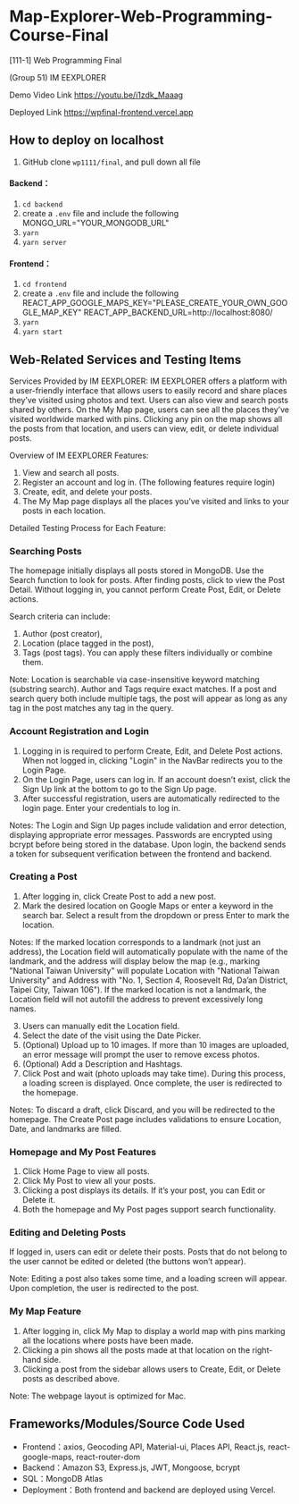 # Map-Explorer-Web-Programming-Course-Final
[111-1] Web Programming Final

(Group 51) IM EEXPLORER

Demo Video Link
https://youtu.be/i1zdk_Maaag

Deployed Link
https://wpfinal-frontend.vercel.app

## How to deploy on localhost
1. GitHub clone `wp1111/final`, and pull down all file

#### Backend：
1. `cd backend`
2. create a `.env` file and include the following
MONGO_URL="YOUR_MONGODB_URL"
3. `yarn`
4. `yarn server`

#### Frontend：
1. `cd frontend`
2. create a `.env` file and include the following
REACT_APP_GOOGLE_MAPS_KEY="PLEASE_CREATE_YOUR_OWN_GOOGLE_MAP_KEY"
REACT_APP_BACKEND_URL=http://localhost:8080/
3. `yarn`
4. `yarn start`

## Web-Related Services and Testing Items

Services Provided by IM EEXPLORER:
IM EEXPLORER offers a platform with a user-friendly interface that allows users to easily record and share places they’ve visited using photos and text. Users can also view and search posts shared by others. On the My Map page, users can see all the places they’ve visited worldwide marked with pins. Clicking any pin on the map shows all the posts from that location, and users can view, edit, or delete individual posts.

Overview of IM EEXPLORER Features:
1. View and search all posts.
2. Register an account and log in.
(The following features require login)
3. Create, edit, and delete your posts.
4. The My Map page displays all the places you’ve visited and links to your posts in each location.

Detailed Testing Process for Each Feature:
### Searching Posts
The homepage initially displays all posts stored in MongoDB. Use the Search function to look for posts. After finding posts, click to view the Post Detail. Without logging in, you cannot perform Create Post, Edit, or Delete actions.

Search criteria can include:
1. Author (post creator),
2. Location (place tagged in the post),
3. Tags (post tags).
You can apply these filters individually or combine them.

Note:
Location is searchable via case-insensitive keyword matching (substring search).
Author and Tags require exact matches.
If a post and search query both include multiple tags, the post will appear as long as any tag in the post matches any tag in the query.

### Account Registration and Login
1. Logging in is required to perform Create, Edit, and Delete Post actions. When not logged in, clicking "Login" in the NavBar redirects you to the Login Page.
2. On the Login Page, users can log in. If an account doesn’t exist, click the Sign Up link at the bottom to go to the Sign Up page.
3. After successful registration, users are automatically redirected to the login page. Enter your credentials to log in.

Notes:
The Login and Sign Up pages include validation and error detection, displaying appropriate error messages.
Passwords are encrypted using bcrypt before being stored in the database.
Upon login, the backend sends a token for subsequent verification between the frontend and backend.

### Creating a Post
1. After logging in, click Create Post to add a new post.
2. Mark the desired location on Google Maps or enter a keyword in the search bar. Select a result from the dropdown or press Enter to mark the location.

Notes:
If the marked location corresponds to a landmark (not just an address), the Location field will automatically populate with the name of the landmark, and the address will display below the map (e.g., marking "National Taiwan University" will populate Location with "National Taiwan University" and Address with "No. 1, Section 4, Roosevelt Rd, Da’an District, Taipei City, Taiwan 106").
If the marked location is not a landmark, the Location field will not autofill the address to prevent excessively long names.

3. Users can manually edit the Location field.
4. Select the date of the visit using the Date Picker.
5. (Optional) Upload up to 10 images. If more than 10 images are uploaded, an error message will prompt  the user to remove excess photos.
6. (Optional) Add a Description and Hashtags.
7. Click Post and wait (photo uploads may take time). During this process, a loading screen is displayed. Once complete, the user is redirected to the homepage.

Notes:
To discard a draft, click Discard, and you will be redirected to the homepage.
The Create Post page includes validations to ensure Location, Date, and landmarks are filled.

### Homepage and My Post Features
1. Click Home Page to view all posts.
2. Click My Post to view all your posts.
3. Clicking a post displays its details. If it’s your post, you can Edit or Delete it.
4. Both the homepage and My Post pages support search functionality.

### Editing and Deleting Posts
If logged in, users can edit or delete their posts. Posts that do not belong to the user cannot be edited or deleted (the buttons won’t appear).

Note: Editing a post also takes some time, and a loading screen will appear. Upon completion, the user is redirected to the post.

### My Map Feature
1. After logging in, click My Map to display a world map with pins marking all the locations where posts have been made.
2. Clicking a pin shows all the posts made at that location on the right-hand side.
3. Clicking a post from the sidebar allows users to Create, Edit, or Delete posts as described above.

Note: The webpage layout is optimized for Mac.

## Frameworks/Modules/Source Code Used
- Frontend：axios, Geocoding API, Material-ui, Places API, React.js, react-google-maps, react-router-dom
- Backend：Amazon S3, Express.js, JWT, Mongoose, bcrypt
- SQL：MongoDB Atlas
- Deployment：Both frontend and backend are deployed using Vercel.
